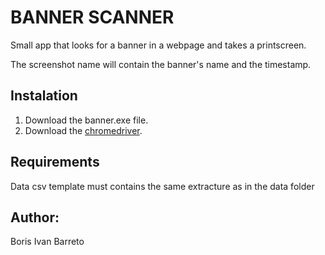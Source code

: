 # BANNER SCANNER

Small app that looks for a banner in a webpage and takes a printscreen.

The screenshot name will contain the banner's name and the timestamp.  

## Instalation

1. Download the banner.exe file.
2. Download the [chromedriver](https://sites.google.com/a/chromium.org/chromedriver/).

## Requirements
  Data csv template must contains the same extracture as in the data folder
  
## Author:
Boris Ivan Barreto

